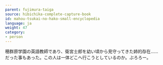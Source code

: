 ```yaml
---
parent: fujimura-taiga
source: hibichika-complete-capture-book
id: mahou-tsukai-no-hako-small-encyclopedia
language: ja
weight: 47
category:
- person
---
```


穂群原学園の英語教師であり、衛宮士郎を幼い頃から見守ってきた姉的存在……だった事もあった。この人は一体どこへ行こうとしているのか。ぶろろー。
